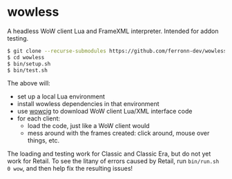 # wowless
A headless WoW client Lua and FrameXML interpreter. Intended for addon testing.

```sh
$ git clone --recurse-submodules https://github.com/ferronn-dev/wowless
$ cd wowless
$ bin/setup.sh
$ bin/test.sh
```

The above will:
* set up a local Lua environment
* install wowless dependencies in that environment
* use [wowcig] to download WoW client Lua/XML interface code
* for each client:
  * load the code, just like a WoW client would
  * mess around with the frames created: click around, mouse over things, etc.

The loading and testing work for Classic and Classic Era, but do not yet work for Retail. To see the litany of errors caused by Retail, run `bin/run.sh 0 wow`, and then help fix the resulting issues!

[wowcig]: https://github.com/ferronn-dev/wowcig
